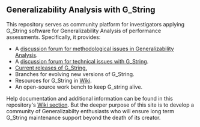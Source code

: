 ## Generalizability Analysis with G_String
This repository serves as community platform for investigators applying G_String software for Generalizability Analysis of performance assessments.
Specifically, it provides:
- A [discussion forum for methodological issues in Generalizability Analysis](/discussions/1).
- A [discussion forum for technical issues with G_String](/discussions/2).
- [Current releases of G_String.](https://github.com/G-String-Legacy/G_String/releases/tag/1.0.0)
- Branches for evolving new versions of G_String.
- Resources for G_String in [Wiki](https://github.com/G-String-Legacy/G_String/wiki).
- An open-source work bench to keep G_string alive.
 
Help documentation and additional information can be found in this repository's [Wiki section](https://github.com/Papa-26/gsvi_root/wiki).
But the deeper purpose of this site is to develop a community of Generalizabilty enthusiasts who will ensure long term G_String maintenance support beyond the death of its creator.

